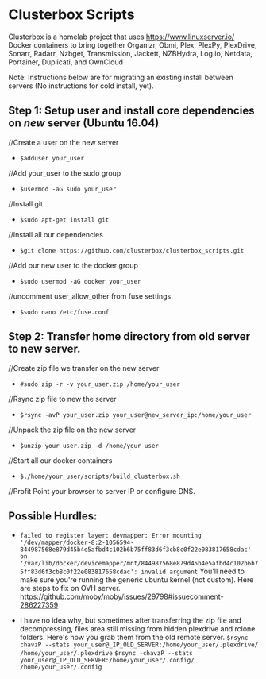 # Clusterbox Scripts

Clusterbox is a homelab project that uses https://www.linuxserver.io/ Docker containers to bring together Organizr, Obmi, Plex, PlexPy, PlexDrive, Sonarr, Radarr, Nzbget, Transmission, Jackett, NZBHydra, Log.io, Netdata, Portainer, Duplicati, and OwnCloud

Note: Instructions below are for migrating an existing install between servers (No instructions for cold install, yet).

## Step 1: Setup user and install core dependencies on *new* server (Ubuntu 16.04)

//Create a user on the new server
- `$adduser your_user`

//Add your_user to the sudo group
- `$usermod -aG sudo your_user`

//Install git
- `$sudo apt-get install git`

//Install all our dependencies
- `$git clone https://github.com/clusterbox/clusterbox_scripts.git`

//Add our new user to the docker group
- `$sudo usermod -aG docker your_user`

//uncomment user_allow_other from fuse settings
- `$sudo nano /etc/fuse.conf`





## Step 2: Transfer home directory from old server to new server.
//Create zip file we transfer on the new server
- `#sudo zip -r -v your_user.zip /home/your_user`

//Rsync zip file to new the server
- `$rsync -avP your_user.zip your_user@new_server_ip:/home/your_user`

//Unpack the zip file on the new server
- `$unzip your_user.zip -d /home/your_user`

//Start all our docker containers
- `$./home/your_user/scripts/build_clusterbox.sh`

//Profit
Point your browser to server IP or configure DNS.



## Possible Hurdles:
- `failed to register layer: devmapper: Error mounting '/dev/mapper/docker-8:2-1056594-844987568e879d45b4e5afbd4c102b6b75ff83d6f3cb8c0f22e083817658cdac' on '/var/lib/docker/devicemapper/mnt/844987568e879d45b4e5afbd4c102b6b75ff83d6f3cb8c0f22e083817658cdac': invalid argument`
You'll need to make sure you're running the generic ubuntu kernel (not custom).  Here are steps to fix on OVH server.
https://github.com/moby/moby/issues/29798#issuecomment-286227359

- I have no idea why, but sometimes after transferring the zip file and decompressing, files area still missing from hidden plexdrive and rclone folders.  Here's how you grab them from the old remote server.
`$rsync -chavzP --stats your_user@_IP_OLD_SERVER:/home/your_user/.plexdrive/ /home/your_user/.plexdrive`
`$rsync -chavzP --stats your_user@_IP_OLD_SERVER:/home/your_user/.config/ /home/your_user/.config`
